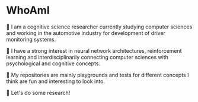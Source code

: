 # WhoAmI

:microbe: I am a cognitive science researcher currently studying computer sciences
and working in the automotive industry for development of driver monitoring systems.

:microbe: I have a strong interest in neural network architectures, reinforcement learning and interdisciplinarily connecting computer sciences with psychological and cognitive concepts.

:microbe: My repositories are mainly playgrounds and tests for different concepts I think are fun and interesting to look into.

:microbe: Let's do some research!
